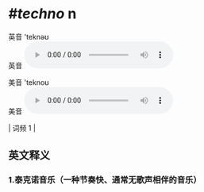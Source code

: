 # ***\#techno*** n
英音 'teknəʊ  
英音
<audio src="./media/techno1_AAC.aac" controls="controls"></audio>

美音 'teknoʊ  
美音
<audio src="./media/techno2_AAC.aac" controls="controls"></audio>



| 词频 1 |  

英文释义
---
### 1.**泰克诺音乐（一种节奏快、通常无歌声相伴的音乐）**  


